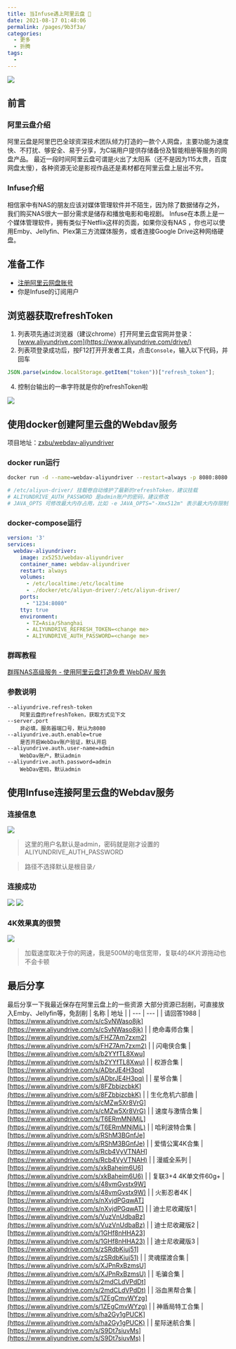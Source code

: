 ```yaml
---
title: 当Infuse遇上阿里云盘 🚀
date: 2021-08-17 01:48:06
permalink: /pages/9b3f3a/
categories:
  - 更多
  - 折腾
tags:
  -
---
```

![](https://cdn.jsdelivr.net/gh/kimentanm/image-store/img/202108170154540.png)

<!-- more -->

## 前言
### 阿里云盘介绍
阿里云盘是阿里巴巴全球资深技术团队倾力打造的一款个人网盘，主要功能为速度快、不打扰、够安全、易于分享，为C端用户提供存储备份及智能相册等服务的网盘产品。
最近一段时间阿里云盘可谓是火出了太阳系（还不是因为115太贵，百度网盘太慢），各种资源无论是影视作品还是素材都在阿里云盘上层出不穷。
### Infuse介绍
相信家中有NAS的朋友应该对媒体管理软件并不陌生，因为除了数据储存之外，我们购买NAS很大一部分需求是储存和播放电影和电视剧。
Infuse在本质上是一个媒体管理软件，拥有类似于Netflix这样的页面，如果你没有NAS ，你也可以使用Emby、Jellyfin、Plex第三方流媒体服务，或者连接Google Drive这种网络硬盘。

## 准备工作
- [注册阿里云网盘账号](https://pages.aliyundrive.com/mobile-page/web/beinvited.html?code=ced832c)
- 你是Infuse的订阅用户

## 浏览器获取refreshToken
1. 列表项先通过浏览器（建议chrome）打开阿里云盘官网并登录：[www.aliyundrive.com](https://www.aliyundrive.com/drive/)
2. 列表项登录成功后，按F12打开开发者工具，点击`Console`，输入以下代码，并回车
```js
JSON.parse(window.localStorage.getItem("token"))["refresh_token"];
```
4. 控制台输出的一串字符就是你的refreshToken啦

![](https://cdn.jsdelivr.net/gh/kimentanm/image-store/img/202108180821614.png)

## 使用docker创建阿里云盘的Webdav服务
项目地址：[zxbu/webdav-aliyundriver](https://github.com/zxbu/webdav-aliyundriver)

### docker run运行
```sh
docker run -d --name=webdav-aliyundriver --restart=always -p 8080:8080  -v /etc/localtime:/etc/localtime -v /etc/aliyun-driver/:/etc/aliyun-driver/ -e TZ="Asia/Shanghai" -e ALIYUNDRIVE_REFRESH_TOKEN="your refreshToken" -e ALIYUNDRIVE_AUTH_PASSWORD="admin" -e JAVA_OPTS="-Xmx1g" zx5253/webdav-aliyundriver

# /etc/aliyun-driver/ 挂载卷自动维护了最新的refreshToken，建议挂载
# ALIYUNDRIVE_AUTH_PASSWORD 是admin账户的密码，建议修改
# JAVA_OPTS 可修改最大内存占用，比如 -e JAVA_OPTS="-Xmx512m" 表示最大内存限制为512m
```
### docker-compose运行
```yaml
version: '3'
services:
  webdav-aliyundriver:
    image: zx5253/webdav-aliyundriver
    container_name: webdav-aliyundriver
    restart: always
    volumes:
      - /etc/localtime:/etc/localtime
      - ./docker/etc/aliyun-driver/:/etc/aliyun-driver/
    ports:
      - "1234:8080"
    tty: true
    environment:
      - TZ=Asia/Shanghai
      - ALIYUNDRIVE_REFRESH_TOKEN=<change me>
      - ALIYUNDRIVE_AUTH_PASSWORD=<change me>
```
### 群晖教程
[群晖NAS高级服务 - 使用阿里云盘打造免费 WebDAV 服务](https://www.ioiox.com/archives/142.html)

### 参数说明
```
--aliyundrive.refresh-token
    阿里云盘的refreshToken，获取方式见下文
--server.port
    非必填，服务器端口号，默认为8080
--aliyundrive.auth.enable=true
    是否开启WebDav账户验证，默认开启
--aliyundrive.auth.user-name=admin
    WebDav账户，默认admin
--aliyundrive.auth.password=admin
    WebDav密码，默认admin
```

## 使用Infuse连接阿里云盘的Webdav服务
### 连接信息
![](https://cdn.jsdelivr.net/gh/kimentanm/image-store/img/202108170128176.png)
> 这里的用户名默认是admin，密码就是刚才设置的ALIYUNDRIVE_AUTH_PASSWORD

> 路径不选择默认是根目录`/`
### 连接成功
![](https://cdn.jsdelivr.net/gh/kimentanm/image-store/img/202108170133028.png)
![](https://cdn.jsdelivr.net/gh/kimentanm/image-store/img/202108170134063.png)
### 4K效果真的很赞
![](https://cdn.jsdelivr.net/gh/kimentanm/image-store/img/202108170138099.png)

> 加载速度取决于你的网速，我是500M的电信宽带，复联4的4K片源拖动也不会卡顿

## 最后分享
最后分享一下我最近保存在阿里云盘上的一些资源
大部分资源已刮削，可直接放入Emby、Jellyfin等，免刮削
|  名称   | 地址  |
|  ---  | ---  |
| 请回答1988  | [https://www.aliyundrive.com/s/cSvNWaso8jk](https://www.aliyundrive.com/s/cSvNWaso8jk)  |
| 绝命毒师合集  | [https://www.aliyundrive.com/s/FHZ7Am7zxm2](https://www.aliyundrive.com/s/FHZ7Am7zxm2)  |
| 闪电侠合集  | [https://www.aliyundrive.com/s/b2YYfTL8Xwu](https://www.aliyundrive.com/s/b2YYfTL8Xwu)  |
| 权游合集  | [https://www.aliyundrive.com/s/ADbrJE4H3pq](https://www.aliyundrive.com/s/ADbrJE4H3pq)  |
| 星爷合集  | [https://www.aliyundrive.com/s/8FZbbjzcbkK](https://www.aliyundrive.com/s/8FZbbjzcbkK)  |
| 生化危机六部曲  | [https://www.aliyundrive.com/s/cMZw5Xr8VrG](https://www.aliyundrive.com/s/cMZw5Xr8VrG)  |
| 速度与激情合集  | [https://www.aliyundrive.com/s/T6ERmMNjMjL](https://www.aliyundrive.com/s/T6ERmMNjMjL)  |
| 哈利波特合集  | [https://www.aliyundrive.com/s/RShM3BGnfJe](https://www.aliyundrive.com/s/RShM3BGnfJe)  |
| 爱情公寓4K合集  | [https://www.aliyundrive.com/s/Rcb4VyVTNAH](https://www.aliyundrive.com/s/Rcb4VyVTNAH)  |
| 漫威全系列  | [https://www.aliyundrive.com/s/xkBaheim6U6](https://www.aliyundrive.com/s/xkBaheim6U6)  |
| 复联3+4 4K单文件60g+  | [https://www.aliyundrive.com/s/48vmGvstx9W](https://www.aliyundrive.com/s/48vmGvstx9W)  |
| 火影忍者4K  | [https://www.aliyundrive.com/s/nXvjdPGqwAT](https://www.aliyundrive.com/s/nXvjdPGqwAT)  |
| 迪士尼收藏版1  | [https://www.aliyundrive.com/s/VuzVnUdbaBz](https://www.aliyundrive.com/s/VuzVnUdbaBz)  |
| 迪士尼收藏版2  | [https://www.aliyundrive.com/s/1GHf8nHHA23](https://www.aliyundrive.com/s/1GHf8nHHA23)  |
| 迪士尼收藏版3  | [https://www.aliyundrive.com/s/zSRdbKiuj51](https://www.aliyundrive.com/s/zSRdbKiuj51)  |
| 灵魂摆渡合集  | [https://www.aliyundrive.com/s/XJPnRxBzmsU](https://www.aliyundrive.com/s/XJPnRxBzmsU)  |
| 毛骗合集  | [https://www.aliyundrive.com/s/2mdCLdVPdDt](https://www.aliyundrive.com/s/2mdCLdVPdDt)  |
| 浴血黑帮合集  | [https://www.aliyundrive.com/s/1ZEgCmvWYzg](https://www.aliyundrive.com/s/1ZEgCmvWYzg)  |
| 神盾局特工合集  | [https://www.aliyundrive.com/s/ha2Gy1gPUCK](https://www.aliyundrive.com/s/ha2Gy1gPUCK)  |
| 星际迷航合集  | [https://www.aliyundrive.com/s/S9Dt7siuvMs](https://www.aliyundrive.com/s/S9Dt7siuvMs)  |
